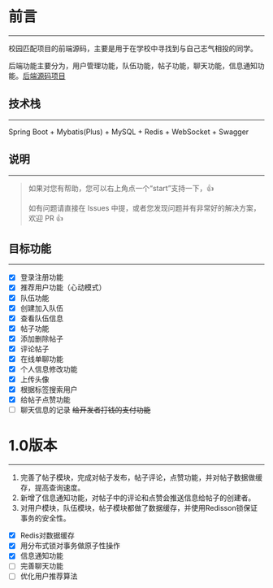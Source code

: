 # 前言
***
校园匹配项目的前端源码，主要是用于在学校中寻找到与自己志气相投的同学。

后端功能主要分为，用户管理功能，队伍功能，帖子功能，聊天功能，信息通知功能。[后端源码项目](https://github.com/xiaoleng-ros/icepao-backend)

## 技术栈
***
Spring Boot + Mybatis(Plus) + MySQL + Redis + WebSocket + Swagger

## 说明
***
>如果对您有帮助，您可以右上角点一个“start”支持一下，👍
>
> 如有问题请直接在 Issues 中提，或者您发现问题并有非常好的解决方案，欢迎 PR 👍

[//]: # (# 效果展示)

[//]: # (***)

[//]: # (![登录]&#40;./doc/img/login.jpg&#41; ![首页]&#40;./doc/img/index.jpg&#41;)

[//]: # (![队伍首页]&#40;./doc/img/team.jpg&#41; ![队伍首页]&#40;./doc/img/teaminfo.jpg&#41;)

[//]: # (![]&#40;./doc/img/post.jpg&#41; ![]&#40;./doc/img/postinfo.jpg&#41;)

[//]: # (![]&#40;./doc/img/chat.jpg&#41; ![]&#40;./doc/img/chat2.jpg&#41;)

[//]: # (![]&#40;./doc/img/chat1.jpg&#41; ![]&#40;./doc/img/notice.jpg&#41;)

[//]: # (![]&#40;./doc/img/userinfo.jpg&#41; ![]&#40;./doc/img/tag.jpg&#41;)

## 目标功能
***
+ [x] 登录注册功能
+ [X] 推荐用户功能（心动模式）
+ [X] 队伍功能
+ [x] 创建加入队伍
+ [x] 查看队伍信息
+ [x] 帖子功能
+ [x] 添加删除帖子
+ [x] 评论帖子
+ [x] 在线单聊功能
+ [x] 个人信息修改功能
+ [x] 上传头像
+ [x] 根据标签搜索用户
+ [x] 给帖子点赞功能
+ [ ] 聊天信息的记录
~~给开发者打钱的支付功能~~

# 1.0版本
***
1. 完善了帖子模块，完成对帖子发布，帖子评论，点赞功能，并对帖子数据做缓存，提高查询速度。
2. 新增了信息通知功能，对帖子中的评论和点赞会推送信息给帖子的创建者。
3. 对用户模块，队伍模块，帖子模块都做了数据缓存，并使用Redisson锁保证事务的安全性。

+ [x] Redis对数据缓存
+ [x] 用分布式锁对事务做原子性操作
+ [x] 信息通知功能
+ [ ] 完善聊天功能
+ [ ] 优化用户推荐算法
